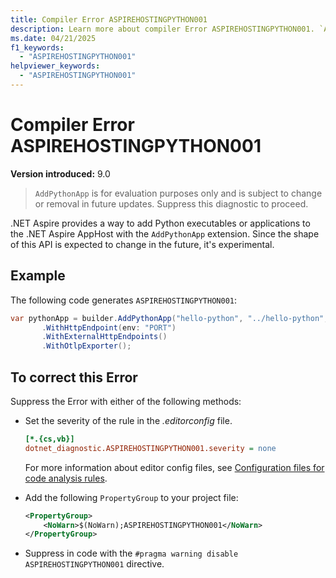 ```yaml
---
title: Compiler Error ASPIREHOSTINGPYTHON001
description: Learn more about compiler Error ASPIREHOSTINGPYTHON001. `AddPythonApp` is for evaluation purposes only and is subject to change or removal in future updates.
ms.date: 04/21/2025
f1_keywords:
  - "ASPIREHOSTINGPYTHON001"
helpviewer_keywords:
  - "ASPIREHOSTINGPYTHON001"
---
```


# Compiler Error ASPIREHOSTINGPYTHON001

**Version introduced:** 9.0

> `AddPythonApp` is for evaluation purposes only and is subject to change or removal in future updates. Suppress this diagnostic to proceed.

.NET Aspire provides a way to add Python executables or applications to the .NET Aspire AppHost with the `AddPythonApp` extension. Since the shape of this API is expected to change in the future, it's experimental.

## Example

The following code generates `ASPIREHOSTINGPYTHON001`:

```csharp
var pythonApp = builder.AddPythonApp("hello-python", "../hello-python", "main.py")
       .WithHttpEndpoint(env: "PORT")
       .WithExternalHttpEndpoints()
       .WithOtlpExporter();
```

## To correct this Error

Suppress the Error with either of the following methods:

- Set the severity of the rule in the _.editorconfig_ file.

  ```ini
  [*.{cs,vb}]
  dotnet_diagnostic.ASPIREHOSTINGPYTHON001.severity = none
  ```

  For more information about editor config files, see [Configuration files for code analysis rules](/dotnet/fundamentals/code-analysis/configuration-files).

- Add the following `PropertyGroup` to your project file:

  ```xml
  <PropertyGroup>
      <NoWarn>$(NoWarn);ASPIREHOSTINGPYTHON001</NoWarn>
  </PropertyGroup>
  ```

- Suppress in code with the `#pragma warning disable ASPIREHOSTINGPYTHON001` directive.
